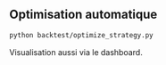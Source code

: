 ## Optimisation automatique

```bash
python backtest/optimize_strategy.py
```
Visualisation aussi via le dashboard.